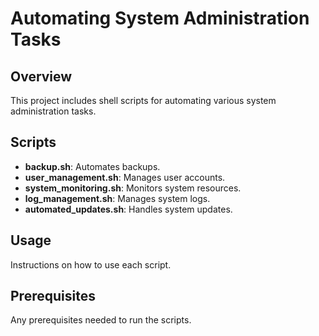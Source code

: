 # Automating System Administration Tasks

## Overview
This project includes shell scripts for automating various system administration tasks.

## Scripts
- **backup.sh**: Automates backups.
- **user_management.sh**: Manages user accounts.
- **system_monitoring.sh**: Monitors system resources.
- **log_management.sh**: Manages system logs.
- **automated_updates.sh**: Handles system updates.

## Usage
Instructions on how to use each script.

## Prerequisites
Any prerequisites needed to run the scripts.
